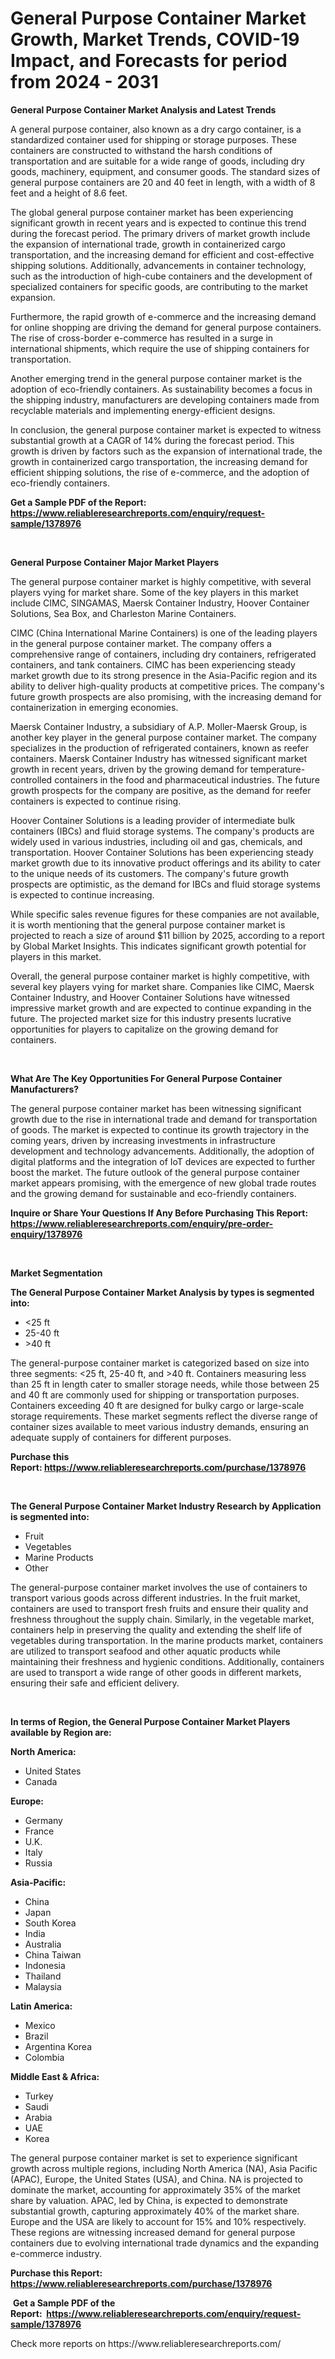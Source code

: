 <p><h1>General Purpose Container Market Growth, Market Trends, COVID-19 Impact, and Forecasts for period from 2024 - 2031</h1></p><p><strong>General Purpose Container Market Analysis and Latest Trends</strong></p>
<p><p>A general purpose container, also known as a dry cargo container, is a standardized container used for shipping or storage purposes. These containers are constructed to withstand the harsh conditions of transportation and are suitable for a wide range of goods, including dry goods, machinery, equipment, and consumer goods. The standard sizes of general purpose containers are 20 and 40 feet in length, with a width of 8 feet and a height of 8.6 feet.</p><p>The global general purpose container market has been experiencing significant growth in recent years and is expected to continue this trend during the forecast period. The primary drivers of market growth include the expansion of international trade, growth in containerized cargo transportation, and the increasing demand for efficient and cost-effective shipping solutions. Additionally, advancements in container technology, such as the introduction of high-cube containers and the development of specialized containers for specific goods, are contributing to the market expansion.</p><p>Furthermore, the rapid growth of e-commerce and the increasing demand for online shopping are driving the demand for general purpose containers. The rise of cross-border e-commerce has resulted in a surge in international shipments, which require the use of shipping containers for transportation.</p><p>Another emerging trend in the general purpose container market is the adoption of eco-friendly containers. As sustainability becomes a focus in the shipping industry, manufacturers are developing containers made from recyclable materials and implementing energy-efficient designs.</p><p>In conclusion, the general purpose container market is expected to witness substantial growth at a CAGR of 14% during the forecast period. This growth is driven by factors such as the expansion of international trade, the growth in containerized cargo transportation, the increasing demand for efficient shipping solutions, the rise of e-commerce, and the adoption of eco-friendly containers.</p></p>
<p><strong>Get a Sample PDF of the Report:&nbsp; <a href="https://www.reliableresearchreports.com/enquiry/request-sample/1378976">https://www.reliableresearchreports.com/enquiry/request-sample/1378976</a></strong></p>
<p>&nbsp;</p>
<p><strong>General Purpose Container Major Market Players</strong></p>
<p><p>The general purpose container market is highly competitive, with several players vying for market share. Some of the key players in this market include CIMC, SINGAMAS, Maersk Container Industry, Hoover Container Solutions, Sea Box, and Charleston Marine Containers.</p><p>CIMC (China International Marine Containers) is one of the leading players in the general purpose container market. The company offers a comprehensive range of containers, including dry containers, refrigerated containers, and tank containers. CIMC has been experiencing steady market growth due to its strong presence in the Asia-Pacific region and its ability to deliver high-quality products at competitive prices. The company's future growth prospects are also promising, with the increasing demand for containerization in emerging economies.</p><p>Maersk Container Industry, a subsidiary of A.P. Moller-Maersk Group, is another key player in the general purpose container market. The company specializes in the production of refrigerated containers, known as reefer containers. Maersk Container Industry has witnessed significant market growth in recent years, driven by the growing demand for temperature-controlled containers in the food and pharmaceutical industries. The future growth prospects for the company are positive, as the demand for reefer containers is expected to continue rising.</p><p>Hoover Container Solutions is a leading provider of intermediate bulk containers (IBCs) and fluid storage systems. The company's products are widely used in various industries, including oil and gas, chemicals, and transportation. Hoover Container Solutions has been experiencing steady market growth due to its innovative product offerings and its ability to cater to the unique needs of its customers. The company's future growth prospects are optimistic, as the demand for IBCs and fluid storage systems is expected to continue increasing.</p><p>While specific sales revenue figures for these companies are not available, it is worth mentioning that the general purpose container market is projected to reach a size of around $11 billion by 2025, according to a report by Global Market Insights. This indicates significant growth potential for players in this market.</p><p>Overall, the general purpose container market is highly competitive, with several key players vying for market share. Companies like CIMC, Maersk Container Industry, and Hoover Container Solutions have witnessed impressive market growth and are expected to continue expanding in the future. The projected market size for this industry presents lucrative opportunities for players to capitalize on the growing demand for containers.</p></p>
<p>&nbsp;</p>
<p><strong>What Are The Key Opportunities For General Purpose Container Manufacturers?</strong></p>
<p><p>The general purpose container market has been witnessing significant growth due to the rise in international trade and demand for transportation of goods. The market is expected to continue its growth trajectory in the coming years, driven by increasing investments in infrastructure development and technology advancements. Additionally, the adoption of digital platforms and the integration of IoT devices are expected to further boost the market. The future outlook of the general purpose container market appears promising, with the emergence of new global trade routes and the growing demand for sustainable and eco-friendly containers.</p></p>
<p><strong>Inquire or Share Your Questions If Any Before Purchasing This Report: <a href="https://www.reliableresearchreports.com/enquiry/pre-order-enquiry/1378976">https://www.reliableresearchreports.com/enquiry/pre-order-enquiry/1378976</a></strong></p>
<p>&nbsp;</p>
<p><strong>Market Segmentation</strong></p>
<p><strong>The General Purpose Container Market Analysis by types is segmented into:</strong></p>
<p><ul><li><25 ft</li><li>25-40 ft</li><li>>40 ft</li></ul></p>
<p><p>The general-purpose container market is categorized based on size into three segments: <25 ft, 25-40 ft, and >40 ft. Containers measuring less than 25 ft in length cater to smaller storage needs, while those between 25 and 40 ft are commonly used for shipping or transportation purposes. Containers exceeding 40 ft are designed for bulky cargo or large-scale storage requirements. These market segments reflect the diverse range of container sizes available to meet various industry demands, ensuring an adequate supply of containers for different purposes.</p></p>
<p><strong>Purchase this Report:&nbsp;<a href="https://www.reliableresearchreports.com/purchase/1378976">https://www.reliableresearchreports.com/purchase/1378976</a></strong></p>
<p>&nbsp;</p>
<p><strong>The General Purpose Container Market Industry Research by Application is segmented into:</strong></p>
<p><ul><li>Fruit</li><li>Vegetables</li><li>Marine Products</li><li>Other</li></ul></p>
<p><p>The general-purpose container market involves the use of containers to transport various goods across different industries. In the fruit market, containers are used to transport fresh fruits and ensure their quality and freshness throughout the supply chain. Similarly, in the vegetable market, containers help in preserving the quality and extending the shelf life of vegetables during transportation. In the marine products market, containers are utilized to transport seafood and other aquatic products while maintaining their freshness and hygienic conditions. Additionally, containers are used to transport a wide range of other goods in different markets, ensuring their safe and efficient delivery.</p></p>
<p>&nbsp;</p>
<p><strong>In terms of Region, the General Purpose Container Market Players available by Region are:</strong></p>
<p>
    <p> <strong> North America: </strong>
        <ul>
            <li>United States</li>
            <li>Canada</li>
        </ul>
        </p> 
    <p> <strong> Europe: </strong>
        <ul>
            <li>Germany</li>
            <li>France</li>
            <li>U.K.</li>
            <li>Italy</li>
            <li>Russia</li>
        </ul>
        </p> 
    <p> <strong> Asia-Pacific: </strong>
        <ul>
            <li>China</li>
            <li>Japan</li>
            <li>South Korea</li>
            <li>India</li>
            <li>Australia</li>
            <li>China Taiwan</li>
            <li>Indonesia</li>
            <li>Thailand</li>
            <li>Malaysia</li>
        </ul>
        </p> 
    <p> <strong> Latin America: </strong>
        <ul>
            <li>Mexico</li>
            <li>Brazil</li>
            <li>Argentina Korea</li>
            <li>Colombia</li>
        </ul>
        </p> 
    <p> <strong> Middle East & Africa: </strong>
        <ul>
            <li>Turkey</li>
            <li>Saudi</li>
            <li>Arabia</li>
            <li>UAE</li>
            <li>Korea</li>
        </ul>
    </p>
    </p>
<p><p>The general purpose container market is set to experience significant growth across multiple regions, including North America (NA), Asia Pacific (APAC), Europe, the United States (USA), and China. NA is projected to dominate the market, accounting for approximately 35% of the market share by valuation. APAC, led by China, is expected to demonstrate substantial growth, capturing approximately 40% of the market share. Europe and the USA are likely to account for 15% and 10% respectively. These regions are witnessing increased demand for general purpose containers due to evolving international trade dynamics and the expanding e-commerce industry.</p></p>
<p><strong>Purchase this Report: <a href="https://www.reliableresearchreports.com/purchase/1378976">https://www.reliableresearchreports.com/purchase/1378976</a></strong></p>
<p>&nbsp;<strong>Get a Sample PDF of the Report:&nbsp;&nbsp;<a href="https://www.reliableresearchreports.com/enquiry/request-sample/1378976">https://www.reliableresearchreports.com/enquiry/request-sample/1378976</a></strong></p>
<p><strong></strong></p>
<p>Check more reports on https://www.reliableresearchreports.com/</p>
